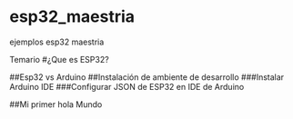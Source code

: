 # esp32_maestria
ejemplos esp32 maestria


Temario
#¿Que es ESP32?

##Esp32 vs Arduino
##Instalación de ambiente de desarrollo
###Instalar Arduino IDE
###Configurar JSON de ESP32 en IDE de Arduino


##Mi primer hola Mundo
